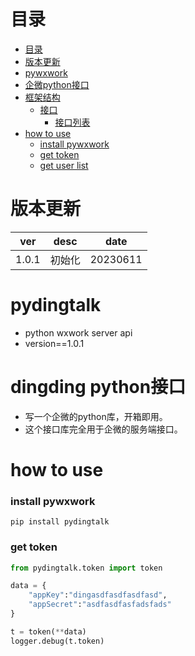 # 目录

- [目录](#目录)
- [版本更新](#版本更新)
- [pywxwork](#pywxwork)
- [企微python接口](#企微python接口)
- [框架结构](#框架结构)
  - [接口](#接口)
    - [接口列表](#接口列表)
- [how to use](#how-to-use)
    - [install pywxwork](#install-pywxwork)
    - [get token](#get-token)
    - [get user list](#get-user-list)


# 版本更新

| ver   | desc               | date     |
| ----- | ------------------ | -------- |
| 1.0.1 | 初始化 | 20230611 |

# pydingtalk

- python wxwork server api
- version==1.0.1


# dingding python接口

- 写一个企微的python库，开箱即用。
- 这个接口库完全用于企微的服务端接口。


# how to use
### install pywxwork
`pip install pydingtalk`

### get token

```python
from pydingtalk.token import token

data = {
	"appKey":"dingasdfasdfasdfasd",
	"appSecret":"asdfasdfasfadsfads"
}

t = token(**data)
logger.debug(t.token)
```